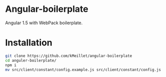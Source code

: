 # Angular-boilerplate

Angular 1.5 with WebPack boilerplate.

# Installation

```sh
git clone https://github.com/kMeillet/angular-boilerplate
cd anguler-boilerplate/
npm i
mv src/client/constant/config.example.js src/client/constant/config.js
```
